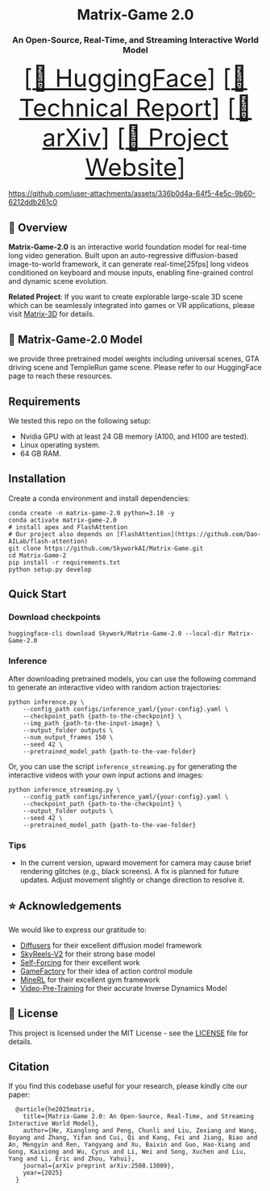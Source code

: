 <p align="center">
<h1 align="center">Matrix-Game 2.0</h1>
<h3 align="center">An Open-Source, Real-Time, and Streaming Interactive World Model</h3>
</p>

<font size=7><div align='center' >  [[🤗 HuggingFace](https://huggingface.co/Skywork/Matrix-Game-2.0)] [[📖 Technical Report](https://matrix-game-v2.github.io/static/pdf/report.pdf)] [[📑 arXiv](https://arxiv.org/abs/2508.13009)] [[🚀 Project Website](https://matrix-game-v2.github.io/)] </div></font>

https://github.com/user-attachments/assets/336b0d4a-64f5-4e5c-9b60-6212ddb261c0

## 📝 Overview
**Matrix-Game-2.0** is an interactive world foundation model for real-time long video generation.  Built upon an auto-regressive diffusion-based image-to-world framework, it can generate real-time[25fps] long videos conditioned on keyboard and mouse inputs, enabling fine-grained control and dynamic scene evolution.

**Related Project**:  If you want to create explorable large-scale 3D scene which can be seamlessly integrated into games or VR applications, please visit [Matrix-3D](https://github.com/SkyworkAI/Matrix-3D) for details.

## 🤗 Matrix-Game-2.0 Model
we provide three pretrained model weights including universal scenes, GTA driving scene and TempleRun game scene. Please refer to our HuggingFace page to reach these resources.

## Requirements
We tested this repo on the following setup:
* Nvidia GPU with at least 24 GB memory (A100, and H100 are tested).
* Linux operating system.
* 64 GB RAM.

## Installation
Create a conda environment and install dependencies:
```
conda create -n matrix-game-2.0 python=3.10 -y
conda activate matrix-game-2.0
# install apex and FlashAttention
# Our project also depends on [FlashAttention](https://github.com/Dao-AILab/flash-attention)
git clone https://github.com/SkyworkAI/Matrix-Game.git
cd Matrix-Game-2
pip install -r requirements.txt
python setup.py develop
```


## Quick Start
### Download checkpoints
```
huggingface-cli download Skywork/Matrix-Game-2.0 --local-dir Matrix-Game-2.0
```

### Inference
After downloading pretrained models, you can use the following command to generate an interactive video with random action trajectories:
```
python inference.py \
    --config_path configs/inference_yaml/{your-config}.yaml \
    --checkpoint_path {path-to-the-checkpoint} \
    --img_path {path-to-the-input-image} \
    --output_folder outputs \
    --num_output_frames 150 \
    --seed 42 \
    --pretrained_model_path {path-to-the-vae-folder}
```
Or, you can use the script `inference_streaming.py` for generating the interactive videos with your own input actions and images:
```
python inference_streaming.py \
    --config_path configs/inference_yaml/{your-config}.yaml \
    --checkpoint_path {path-to-the-checkpoint} \
    --output_folder outputs \
    --seed 42 \
    --pretrained_model_path {path-to-the-vae-folder}
```

### Tips
- In the current version, upward movement for camera may cause brief rendering glitches (e.g., black screens). A fix is planned for future updates. Adjust movement slightly or change direction to resolve it.


## ⭐ Acknowledgements

We would like to express our gratitude to:

- [Diffusers](https://github.com/huggingface/diffusers) for their excellent diffusion model framework
- [SkyReels-V2](https://github.com/SkyworkAI/SkyReels-V2) for their strong base model
- [Self-Forcing](https://github.com/guandeh17/Self-Forcing) for their excellent work
- [GameFactory](https://github.com/KwaiVGI/GameFactory) for their idea of action control module
- [MineRL](https://github.com/minerllabs/minerl) for their excellent gym framework
- [Video-Pre-Training](https://github.com/openai/Video-Pre-Training) for their accurate Inverse Dynamics Model

## 📄 License

This project is licensed under the MIT License - see the [LICENSE](LICENSE) file for details.

## Citation
If you find this codebase useful for your research, please kindly cite our paper:
```
  @article{he2025matrix,
    title={Matrix-Game 2.0: An Open-Source, Real-Time, and Streaming Interactive World Model},
    author={He, Xianglong and Peng, Chunli and Liu, Zexiang and Wang, Boyang and Zhang, Yifan and Cui, Qi and Kang, Fei and Jiang, Biao and An, Mengyin and Ren, Yangyang and Xu, Baixin and Guo, Hao-Xiang and Gong, Kaixiong and Wu, Cyrus and Li, Wei and Song, Xuchen and Liu, Yang and Li, Eric and Zhou, Yahui},
    journal={arXiv preprint arXiv:2508.13009},
    year={2025}
  }
```
